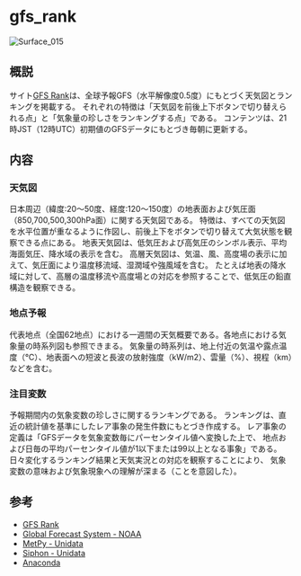 # gfs_rank

![Surface_015](http://52.193.72.209/gfs/chart/Surface_HILO_Symbol_015.png?latest)


## 概説
サイト[GFS Rank](http://tenki.cf/gfs/)は、全球予報GFS（水平解像度0.5度）にもとづく天気図とランキングを掲載する。 それぞれの特徴は「天気図を前後上下ボタンで切り替えられる点」と「気象量の珍しさをランキングする点」である。 コンテンツは、21時JST（12時UTC）初期値のGFSデータにもとづき毎朝に更新する。 


## 内容
### 天気図
日本周辺（緯度:20〜50度、経度:120〜150度）の地表面および気圧面（850,700,500,300hPa面）に関する天気図である。 特徴は、すべての天気図を水平位置が重なるように作図し、前後上下をボタンで切り替えて大気状態を観察できる点にある。 地表天気図は、低気圧および高気圧のシンボル表示、平均海面気圧、降水域の表示を含む。 高層天気図は、気温、風、高度場の表示に加えて、気圧面により温度移流域、湿潤域や強風域を含む。 たとえば地表の降水域に対して、高層の温度移流や高度場との対応を参照することで、低気圧の鉛直構造を観察できる。


### 地点予報
代表地点（全国62地点）における一週間の天気概要である。各地点における気象量の時系列図も参照できまる。 気象量の時系列は、地上付近の気温や露点温度（℃）、地表面への短波と長波の放射強度（kW/m2）、雲量（%）、視程（km）などを含む。


### 注目変数
予報期間内の気象変数の珍しさに関するランキングである。 ランキングは、直近の統計値を基準にしたレア事象の発生件数にもとづき作成する。 レア事象の定義は「GFSデータを気象変数毎にパーセンタイル値へ変換した上で、 地点および日毎の平均パーセンタイル値が1以下または99以上となる事象」である。 日々変化するランキング結果と天気実況との対応を観察することにより、 気象変数の意味および気象現象への理解が深まる（ことを意図した）。


## 参考
- [GFS Rank](http://tenki.cf/gfs/)
- [Global Forecast System - NOAA](https://data.nodc.noaa.gov/cgi-bin/iso?id=gov.noaa.ncdc:C00634)
- [MetPy - Unidata](https://unidata.github.io/MetPy/latest/index.html)
- [Siphon - Unidata](https://unidata.github.io/siphon/latest/index.html)
- [Anaconda](https://www.anaconda.com/products/individual)

